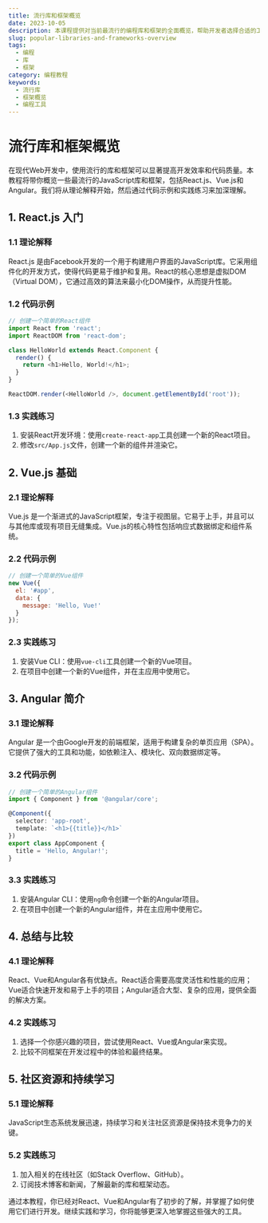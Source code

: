 ```yaml
---
title: 流行库和框架概览
date: 2023-10-05
description: 本课程提供对当前最流行的编程库和框架的全面概览，帮助开发者选择合适的工具来提升开发效率。
slug: popular-libraries-and-frameworks-overview
tags:
  - 编程
  - 库
  - 框架
category: 编程教程
keywords:
  - 流行库
  - 框架概览
  - 编程工具
---
```


# 流行库和框架概览

在现代Web开发中，使用流行的库和框架可以显著提高开发效率和代码质量。本教程将带你概览一些最流行的JavaScript库和框架，包括React.js、Vue.js和Angular。我们将从理论解释开始，然后通过代码示例和实践练习来加深理解。

## 1. React.js 入门

### 1.1 理论解释

React.js 是由Facebook开发的一个用于构建用户界面的JavaScript库。它采用组件化的开发方式，使得代码更易于维护和复用。React的核心思想是虚拟DOM（Virtual DOM），它通过高效的算法来最小化DOM操作，从而提升性能。

### 1.2 代码示例

```javascript
// 创建一个简单的React组件
import React from 'react';
import ReactDOM from 'react-dom';

class HelloWorld extends React.Component {
  render() {
    return <h1>Hello, World!</h1>;
  }
}

ReactDOM.render(<HelloWorld />, document.getElementById('root'));
```

### 1.3 实践练习

1. 安装React开发环境：使用`create-react-app`工具创建一个新的React项目。
2. 修改`src/App.js`文件，创建一个新的组件并渲染它。

## 2. Vue.js 基础

### 2.1 理论解释

Vue.js 是一个渐进式的JavaScript框架，专注于视图层。它易于上手，并且可以与其他库或现有项目无缝集成。Vue.js的核心特性包括响应式数据绑定和组件系统。

### 2.2 代码示例

```javascript
// 创建一个简单的Vue组件
new Vue({
  el: '#app',
  data: {
    message: 'Hello, Vue!'
  }
});
```

### 2.3 实践练习

1. 安装Vue CLI：使用`vue-cli`工具创建一个新的Vue项目。
2. 在项目中创建一个新的Vue组件，并在主应用中使用它。

## 3. Angular 简介

### 3.1 理论解释

Angular 是一个由Google开发的前端框架，适用于构建复杂的单页应用（SPA）。它提供了强大的工具和功能，如依赖注入、模块化、双向数据绑定等。

### 3.2 代码示例

```typescript
// 创建一个简单的Angular组件
import { Component } from '@angular/core';

@Component({
  selector: 'app-root',
  template: `<h1>{{title}}</h1>`
})
export class AppComponent {
  title = 'Hello, Angular!';
}
```

### 3.3 实践练习

1. 安装Angular CLI：使用`ng`命令创建一个新的Angular项目。
2. 在项目中创建一个新的Angular组件，并在主应用中使用它。

## 4. 总结与比较

### 4.1 理论解释

React、Vue和Angular各有优缺点。React适合需要高度灵活性和性能的应用；Vue适合快速开发和易于上手的项目；Angular适合大型、复杂的应用，提供全面的解决方案。

### 4.2 实践练习

1. 选择一个你感兴趣的项目，尝试使用React、Vue或Angular来实现。
2. 比较不同框架在开发过程中的体验和最终结果。

## 5. 社区资源和持续学习

### 5.1 理论解释

JavaScript生态系统发展迅速，持续学习和关注社区资源是保持技术竞争力的关键。

### 5.2 实践练习

1. 加入相关的在线社区（如Stack Overflow、GitHub）。
2. 订阅技术博客和新闻，了解最新的库和框架动态。

通过本教程，你已经对React、Vue和Angular有了初步的了解，并掌握了如何使用它们进行开发。继续实践和学习，你将能够更深入地掌握这些强大的工具。